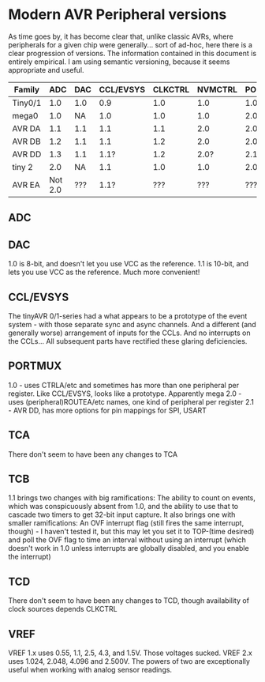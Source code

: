 # Modern AVR Peripheral versions
As time goes by, it has become clear that, unlike classic AVRs, where peripherals for a given chip were generally... sort of ad-hoc, here there is a clear progression of versions. The information contained in this document is entirely empirical. I am using semantic versioning, because it seems appropriate and useful.

| Family  | ADC     | DAC | CCL/EVSYS | CLKCTRL | NVMCTRL | PORTMUX | TCA  | TCB | TCD  | VREF |
|---------|---------|-----|-----------|---------|---------|---------|------|-----|------|------|
| Tiny0/1 | 1.0     | 1.0 | 0.9       | 1.0     | 1.0     | 1.0     | 1.0  | 1.0 | 1.0  | 1.0  |
| mega0   | 1.0     | NA  | 1.0       | 1.0     | 1.0     | 2.0     | 1.0  | 1.0 | NA   | 1.1  |
| AVR DA  | 1.1     | 1.1 | 1.1       | 1.1     | 2.0     | 2.0     | 1.0  | 1.1 | 1.1  | 2.0  |
| AVR DB  | 1.2     | 1.1 | 1.1       | 1.2     | 2.0     | 2.0     | 1.0  | 1.1 | 1.1  | 2.0  |
| AVR DD  | 1.3     | 1.1 | 1.1?      | 1.2     | 2.0?    | 2.1?    | 1.0? | 1.1 | 1.1? | 2.0  |
| tiny 2  | 2.0     | NA  | 1.1       | 1.0     | 1.0     | 2.0t    | 1.0  | 1.1 | NA   | 2.0  |
| AVR EA  | Not 2.0 | ??? | 1.1?      | ???     | ???     | ???     |      |     |      |      |

## ADC

## DAC
1.0 is 8-bit, and doesn't let you use VCC as the reference.
1.1 is 10-bit, and lets you use VCC as the reference. Much more convenient!

## CCL/EVSYS
The tinyAVR 0/1-series had a what appears to be a prototype of the event system - with those separate sync and async channels. And a different (and generally worse) arrangement of inputs for the CCLs. And no interrupts on the CCLs...
All subsequent parts have rectified these glaring deficiencies.

## PORTMUX
1.0 - uses CTRLA/etc and sometimes has more than one peripheral per register. Like CCL/EVSYS, looks like a prototype. Apparently mega
2.0 - uses (peripheral)ROUTEA/etc names, one kind of peripheral per register
2.1 - AVR DD, has more options for pin mappings for SPI, USART


## TCA
There don't seem to have been any changes to TCA

## TCB
1.1 brings two changes with big ramifications: The ability to count on events, which was conspicuously absent from 1.0, and the ability to use that to cascade two timers to get 32-bit input capture. It also brings one with smaller ramifications: An OVF interrupt flag (still fires the same interrupt, though) - I haven't tested it, but this may let you set it to TOP-(time desired) and poll the OVF flag to time an interval without using an interrupt (which doesn't work in 1.0 unless interrupts are globally disabled, and you enable the interrupt)

## TCD
There don't seem to have been any changes to TCD, though availability of clock sources depends CLKCTRL

## VREF
VREF 1.x uses 0.55, 1.1, 2.5, 4.3, and 1.5V.
Those voltages sucked.
VREF 2.x uses 1.024, 2.048, 4.096 and 2.500V. The powers of two are exceptionally useful when working with analog sensor readings.
